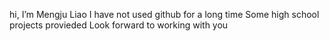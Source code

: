 hi, I’m Mengju Liao
I have not used github for a long time
Some high school projects provieded
Look forward to working with you
